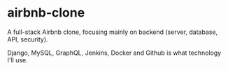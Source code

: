 # airbnb-clone

A full-stack Airbnb clone, focusing mainly on backend (server, database, API, security).

Django, MySQL, GraphQL, Jenkins, Docker and Github is what technology I'll use.
